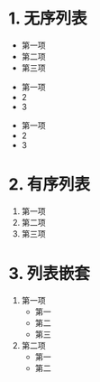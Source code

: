 # 1. 无序列表

* 第一项
* 第二项
* 第三项

+ 第一项
+ 2
+ 3

- 第一项
- 2
- 3

# 2. 有序列表  
1. 第一项
2. 第二项
3. 第三项

# 3. 列表嵌套

1. 第一项
    - 第一
    - 第二
    - 第三
2. 第二项
   + 第一
   + 第二

